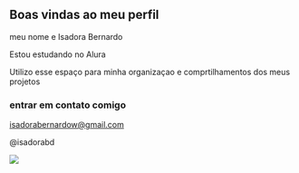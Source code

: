 ## Boas vindas ao meu perfil

meu nome e Isadora Bernardo 

Estou estudando no Alura

Utilizo esse espaço para minha organizaçao e comprtilhamentos dos meus projetos 


### entrar em contato comigo 
isadorabernardow@gmail.com

@isadorabd

![](https://media1.tenor.com/m/1uU8ADk1wdwAAAAd/good-morning-hi.gif)
